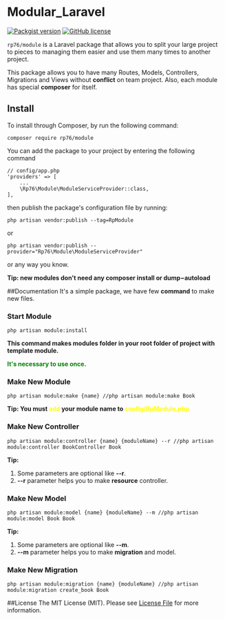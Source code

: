 # Modular_Laravel

[![Packgist version](https://img.shields.io/badge/dynamic/xml?label=packagist&query=%2F%2Fspan%5B%40class%3D%27version-number%27%5D%5B1%5D%2Ftext%28%29%5B1%5D&url=https%3A%2F%2Fpackagist.org%2Fpackages%2Frp76%2Fmodule)](https://packagist.org/packages/rp76/module)
[![GitHub license](https://img.shields.io/github/license/RezaParsian/Modular_Laravel)](https://github.com/RezaParsian/Modular_Laravel/blob/master/LICENSE)

`rp76/module` is a Laravel package that allows you to split your large project to pieces to managing them easier and use them many times to another project.

This package allows you to have many Routes, Models, Controllers, Migrations and Views without **conflict** on team project.
Also, each module has special **composer** for itself.

## Install

To install through Composer, by run the following command:
```
composer require rp76/module
```
You can add the package to your project by entering the following command
```
// config/app.php
'providers' => [
    ...
    \Rp76\Module\ModuleServiceProvider::class,
],
```
then publish the package's configuration file by running:
```
php artisan vendor:publish --tag=RpModule
```
or
```
php artisan vendor:publish --provider="Rp76\Module\ModuleServiceProvider"
```
or any way you know.

**Tip: new modules don't need any composer install or dump−autoload**

##Documentation
It's a simple package, we have few **command** to make new files.

### Start Module
```
php artisan module:install 
```
**This command makes modules folder in your root folder of project with template module.**

**<label style="color:green">It's necessary to use once.</label>**

### Make New Module
```
php artisan module:make {name} //php artisan module:make Book 
```
**Tip: You must <lable style='color:yellow;'>add</lable> your module name to <lable style='color:yellow;'>config/RpModule.php<lable>**

### Make New Controller
```
php artisan module:controller {name} {moduleName} --r //php artisan module:controller BookController Book 
```
**Tip:**
1. Some parameters are optional like **--r**.
2. **--r** parameter helps you to make **resource** controller.


### Make New Model
```
php artisan module:model {name} {moduleName} --m //php artisan module:model Book Book 
```
**Tip:**
1. Some parameters are optional like **--m**.
2. **--m** parameter helps you to make **migration** and model.

### Make New Migration
```
php artisan module:migration {name} {moduleName} //php artisan module:migration create_book Book 
```

##License
The MIT License (MIT). Please see [License File](https://github.com/RezaParsian/Modular_Laravel/blob/master/LICENSE) for more information.
